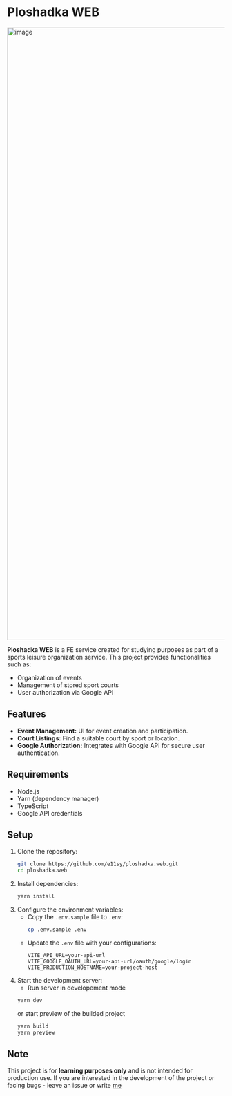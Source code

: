 # Ploshadka WEB

<img width="1419" alt="image" src="https://github.com/user-attachments/assets/3ffe962b-f635-40a5-8974-2ef6b809e43a" />

**Ploshadka WEB** is a FE service created for studying purposes as part of a sports leisure organization service. This project provides functionalities such as:

- Organization of events
- Management of stored sport courts
- User authorization via Google API

## Features

- **Event Management:** UI for event creation and participation.
- **Court Listings:** Find a suitable court by sport or location.
- **Google Authorization:** Integrates with Google API for secure user authentication.

## Requirements

- Node.js
- Yarn (dependency manager)
- TypeScript
- Google API credentials

## Setup

1. Clone the repository:
   ```bash
   git clone https://github.com/e11sy/ploshadka.web.git
   cd ploshadka.web
   ```
2. Install dependencies:
   ```bash
   yarn install
   ```
3. Configure the environment variables:
   - Copy the `.env.sample` file to `.env`:
     ```bash
     cp .env.sample .env
     ```
   - Update the `.env` file with your configurations:
     ```env
     VITE_API_URL=your-api-url
     VITE_GOOGLE_OAUTH_URL=your-api-url/oauth/google/login
     VITE_PRODUCTION_HOSTNAME=your-project-host
     ```
4. Start the development server:
   - Run server in developement mode 
   ```bash
   yarn dev
   ```
   or start preview of the builded project
   ```bash
   yarn build
   yarn preview
   ```

## Note

This project is for **learning purposes only** and is not intended for production use.
If you are interested in the development of the project or facing bugs - leave an issue or write [me](https://t.me/e11sy)

